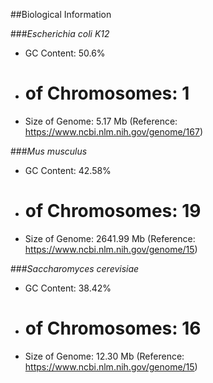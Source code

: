 ##Biological Information

###*Escherichia coli K12*
* GC Content: 50.6%
* # of Chromosomes: 1
* Size of Genome: 5.17 Mb 
(Reference: https://www.ncbi.nlm.nih.gov/genome/167)

###*Mus musculus*
* GC Content: 42.58%
* # of Chromosomes: 19
* Size of Genome: 2641.99 Mb 
(Reference: https://www.ncbi.nlm.nih.gov/genome/15)

###*Saccharomyces cerevisiae*
* GC Content: 38.42%
* # of Chromosomes: 16
* Size of Genome: 12.30 Mb
(Reference: https://www.ncbi.nlm.nih.gov/genome/15)
